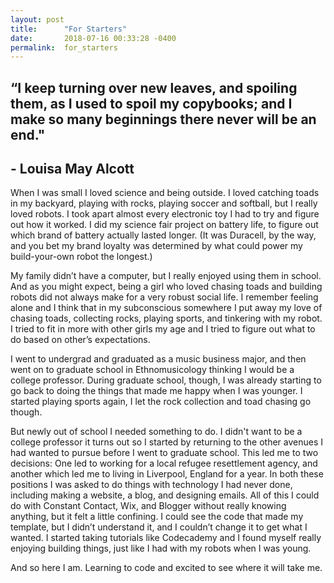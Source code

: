 ```yaml
---
layout: post
title:      "For Starters"
date:       2018-07-16 00:33:28 -0400
permalink:  for_starters
---
```



## “I keep turning over new leaves, and spoiling them, as I used to spoil my copybooks; and I make so many beginnings there never will be an end."
## - Louisa May Alcott

When I was small I loved science and being outside. I loved catching toads in my backyard, playing with rocks, playing soccer and softball, but I really loved robots. I took apart almost every electronic toy I had to try and figure out how it worked. I did my science fair project on battery life, to figure out which brand of battery actually lasted longer. (It was Duracell, by the way, and you bet my brand loyalty was determined by what could power my build-your-own robot the longest.)

My family didn’t have a computer, but I really enjoyed using them in school. And as you might expect, being a girl who loved chasing toads and building robots did not always make for a very robust social life. I remember feeling alone and I think that in my subconscious somewhere I put away my love of chasing toads, collecting rocks, playing sports, and tinkering with my robot. I tried to fit in more with other girls my age and I tried to figure out what to do based on other’s expectations.

I went to undergrad and graduated as a music business major, and then went on to graduate school in Ethnomusicology thinking I would be a college professor. During graduate school, though, I was already starting to go back to doing the things that made me happy when I was younger. I started playing sports again, I let the rock collection and toad chasing go though. 

But newly out of school I needed something to do. I didn't want to be a college professor it turns out so I started by returning to the other avenues I had wanted to pursue before I went to graduate school. This led me to two decisions: One led to working for a local refugee resettlement agency, and another which led me to living in Liverpool, England for a year. In both these positions I was asked to do things with technology I had never done, including making a website, a blog, and designing emails. All of this I could do with Constant Contact, Wix, and Blogger without really knowing anything, but it felt a little confining. I could see the code that made my template, but I didn’t understand it, and I couldn’t change it to get what I wanted.  I started taking tutorials like Codecademy and I found myself really enjoying building things, just like I had with my robots when I was young.

And so here I am. Learning to code and excited to see where it will take me.
